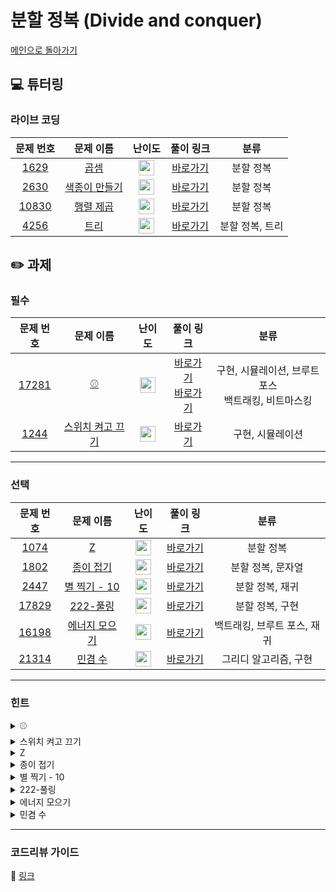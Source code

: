 # 분할 정복 (Divide and conquer) 

[메인으로 돌아가기](https://github.com/Altu-Bitu/Notice)

## 💻 튜터링

### 라이브 코딩

|문제 번호|문제 이름|난이도|풀이 링크|분류|
| :-----: | :-----: | :-----: | :-----: | :-----: |
|<a href="https://www.acmicpc.net/problem/1629" target="_blank">1629</a>|<a href="https://www.acmicpc.net/problem/1629" target="_blank">곱셈</a>|<img height="25px" width="25px" src="https://static.solved.ac/tier_small/10.svg"/>|[바로가기](https://github.com/Altu-Bitu/Notice/blob/main/10%EC%9B%94%205%EC%9D%BC%20-%20%EB%B6%84%ED%95%A0%20%EC%A0%95%EB%B3%B5/%EB%9D%BC%EC%9D%B4%EB%B8%8C%20%EC%BD%94%EB%94%A9/1629.cpp)|분할 정복|
|<a href="https://www.acmicpc.net/problem/2630" target="_blank">2630</a>|<a href="https://www.acmicpc.net/problem/2630" target="_blank">색종이 만들기</a>|<img height="25px" width="25px" src="https://static.solved.ac/tier_small/8.svg"/>|[바로가기](https://github.com/Altu-Bitu/Notice/blob/main/10%EC%9B%94%205%EC%9D%BC%20-%20%EB%B6%84%ED%95%A0%20%EC%A0%95%EB%B3%B5/%EB%9D%BC%EC%9D%B4%EB%B8%8C%20%EC%BD%94%EB%94%A9/2630.cpp)|분할 정복|
|<a href="https://www.acmicpc.net/problem/10830" target="_blank">10830</a>|<a href="https://www.acmicpc.net/problem/10830" target="_blank">행렬 제곱</a>|<img height="25px" width="25px" src="https://static.solved.ac/tier_small/12.svg"/>|[바로가기](https://github.com/Altu-Bitu/Notice/blob/main/10%EC%9B%94%205%EC%9D%BC%20-%20%EB%B6%84%ED%95%A0%20%EC%A0%95%EB%B3%B5/%EB%9D%BC%EC%9D%B4%EB%B8%8C%20%EC%BD%94%EB%94%A9/10830.cpp)|분할 정복|
|<a href="https://www.acmicpc.net/problem/4256" target="_blank">4256</a>|<a href="https://www.acmicpc.net/problem/4256" target="_blank">트리</a>|<img height="25px" width="25px" src="https://static.solved.ac/tier_small/12.svg"/>|[바로가기](https://github.com/Altu-Bitu/Notice/blob/main/10%EC%9B%94%205%EC%9D%BC%20-%20%EB%B6%84%ED%95%A0%20%EC%A0%95%EB%B3%B5/%EB%9D%BC%EC%9D%B4%EB%B8%8C%20%EC%BD%94%EB%94%A9/4256.cpp)|분할 정복, 트리|


## ✏️ 과제

### 필수

|문제 번호|문제 이름|난이도|풀이 링크|분류|
| :-----: | :-----: | :-----: | :-----: | :-----: |
|<a href="https://www.acmicpc.net/problem/17281" target="_blank">17281</a>|<a href="https://www.acmicpc.net/problem/17281" target="_blank">⚾</a>|<img height="25px" width="25px" src="https://static.solved.ac/tier_small/12.svg"/>|[바로가기](https://github.com/Altu-Bitu/Notice/blob/main/10%EC%9B%94%205%EC%9D%BC%20-%20%EB%B6%84%ED%95%A0%20%EC%A0%95%EB%B3%B5/%EA%B3%BC%EC%A0%9C/17281_1.cpp)</br>[바로가기](https://github.com/Altu-Bitu/Notice/blob/main/10%EC%9B%94%205%EC%9D%BC%20-%20%EB%B6%84%ED%95%A0%20%EC%A0%95%EB%B3%B5/%EA%B3%BC%EC%A0%9C/17281_2.cpp)|구현, 시뮬레이션, 브루트포스</br>백트래킹, 비트마스킹|
|<a href="https://www.acmicpc.net/problem/1244" target="_blank">1244</a>|<a href="https://www.acmicpc.net/problem/1244" target="_blank">스위치 켜고 끄기</a>|<img height="25px" width="25px" src="https://static.solved.ac/tier_small/7.svg"/>|[바로가기](https://github.com/Altu-Bitu/Notice/blob/main/10%EC%9B%94%205%EC%9D%BC%20-%20%EB%B6%84%ED%95%A0%20%EC%A0%95%EB%B3%B5/%EA%B3%BC%EC%A0%9C/1244.cpp)|구현, 시뮬레이션|


---

### 선택

|문제 번호|문제 이름|난이도|풀이 링크|분류|
| :-----: | :-----: | :-----: | :-----: | :-----: |
|<a href="https://www.acmicpc.net/problem/1074" target="_blank">1074</a>|<a href="https://www.acmicpc.net/problem/1074" target="_blank">Z</a>|<img height="25px" width="25px" src="https://static.solved.ac/tier_small/10.svg"/>|[바로가기](https://github.com/Altu-Bitu/Notice/blob/main/10%EC%9B%94%205%EC%9D%BC%20-%20%EB%B6%84%ED%95%A0%20%EC%A0%95%EB%B3%B5/%EA%B3%BC%EC%A0%9C/1074.cpp)|분할 정복|
|<a href="https://www.acmicpc.net/problem/1802" target="_blank">1802</a>|<a href="https://www.acmicpc.net/problem/1802" target="_blank">종이 접기</a>|<img height="25px" width="25px" src="https://static.solved.ac/tier_small/9.svg"/>|[바로가기](https://github.com/Altu-Bitu/Notice/blob/main/10%EC%9B%94%205%EC%9D%BC%20-%20%EB%B6%84%ED%95%A0%20%EC%A0%95%EB%B3%B5/%EA%B3%BC%EC%A0%9C/1802.cpp)|분할 정복, 문자열|
|<a href="https://www.acmicpc.net/problem/2447" target="_blank">2447</a>|<a href="https://www.acmicpc.net/problem/2447" target="_blank">별 찍기 - 10</a>|<img height="25px" width="25px" src="https://static.solved.ac/tier_small/10.svg"/>|[바로가기](https://github.com/Altu-Bitu/Notice/blob/main/10%EC%9B%94%205%EC%9D%BC%20-%20%EB%B6%84%ED%95%A0%20%EC%A0%95%EB%B3%B5/%EA%B3%BC%EC%A0%9C/2447.cpp)|분할 정복, 재귀|
|<a href="https://www.acmicpc.net/problem/17829" target="_blank">17829</a>|<a href="https://www.acmicpc.net/problem/17829" target="_blank">222-풀링</a>|<img height="25px" width="25px" src="https://static.solved.ac/tier_small/9.svg"/>|[바로가기](https://github.com/Altu-Bitu/Notice/blob/main/10%EC%9B%94%205%EC%9D%BC%20-%20%EB%B6%84%ED%95%A0%20%EC%A0%95%EB%B3%B5/%EA%B3%BC%EC%A0%9C/17829.cpp)|분할 정복, 구현|
|<a href="https://www.acmicpc.net/problem/16198" target="_blank">16198</a>|<a href="https://www.acmicpc.net/problem/16198" target="_blank">에너지 모으기</a>|<img height="25px" width="25px" src="https://static.solved.ac/tier_small/10.svg"/>|[바로가기](https://github.com/Altu-Bitu/Notice/blob/main/10%EC%9B%94%205%EC%9D%BC%20-%20%EB%B6%84%ED%95%A0%20%EC%A0%95%EB%B3%B5/%EA%B3%BC%EC%A0%9C/16198.cpp)|백트래킹, 브루트 포스, 재귀|
|<a href="https://www.acmicpc.net/problem/21314" target="_blank">21314</a>|<a href="https://www.acmicpc.net/problem/21314" target="_blank">민겸 수</a>|<img height="25px" width="25px" src="https://static.solved.ac/tier_small/9.svg"/>|[바로가기](https://github.com/Altu-Bitu/Notice/blob/main/10%EC%9B%94%205%EC%9D%BC%20-%20%EB%B6%84%ED%95%A0%20%EC%A0%95%EB%B3%B5/%EA%B3%BC%EC%A0%9C/21314.cpp)|그리디 알고리즘, 구현|


---

### 힌트

<details>
<summary>⚾</summary>
<div markdown="1">
&nbsp;&nbsp;&nbsp;&nbsp;입력이 그렇게 크지 않네요! 모든 경우의 수를 다 해보면 될 것 같아요. 야구를 잘 모른다면 문제에 설명이 잘 되어있으니 다시 한 번 읽어볼까요?
</div>
</details>

<details>
<summary>스위치 켜고 끄기</summary>
<div markdown="1">
&nbsp;&nbsp;&nbsp;&nbsp;문제에서 원하는 대로 구현하면 될 것 같아요. 단, 출력을 어떻게 해야 하는지 다시 한 번 살펴볼까요?
</div>
</details>

<details>
<summary>Z</summary>
<div markdown="1">
&nbsp;&nbsp;&nbsp;&nbsp;Divide한 함수의 호출 순서가 중요해보여요. (r, c)보다 먼저 탐색된 칸의 수를 알면 (r, c)의 값을 알 수 있지 않을까요?
</div>
</details>

<details>
<summary>종이 접기</summary>
<div markdown="1">
&nbsp;&nbsp;&nbsp;&nbsp;종이를 반으로 접네요. '^-^^---^-'처럼 요철이 있는 막대기를 접어본다고 생각해볼까요? 요철끼리 부딪히지 않으려면 어떻게 배치되어야 하나요?
</div>
</details>

<details>
<summary>별 찍기 - 10</summary>
<div markdown="1">
&nbsp;&nbsp;&nbsp;&nbsp;비어있는 부분에 집중해볼까요?
</div>
</details>

<details>
<summary>222-풀링</summary>
<div markdown="1">
&nbsp;&nbsp;&nbsp;&nbsp;각 부분에서 두번째로 큰 수들을 모아보면 어떨까요?
</div>
</details>

<details>
<summary>에너지 모으기</summary>
<div markdown="1">
&nbsp;&nbsp;&nbsp;&nbsp;가능한 모든 경우의 수를 구해볼까요? 이때, 사용한 에너지는 지우면서 탐색해야 할 것 같아요.
</div>
</details>

<details>
<summary>민겸 수</summary>
<div markdown="1">
&nbsp;&nbsp;&nbsp;&nbsp;먼저 어떤 경우에 최댓값과 최솟값이 되는지 생각해볼까요? 직관적으로 느껴지는 그게 바로 답일 거예요.
</div>
</details>

---

### 코드리뷰 가이드

🔗 [링크](https://educated-treatment-631.notion.site/1005-4d8939d549ab4d0f972f7235c91b46d1)
